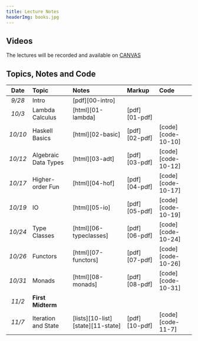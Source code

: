 ```yaml
---
title: Lecture Notes
headerImg: books.jpg
---
```



## Videos

The lectures will be recorded and available on [CANVAS](https://canvas.ucsd.edu/courses/29526)

## Topics, Notes and Code

| **Date**   | **Topic**                       | **Notes**                 | **Markup**           | **Code**           |
|:----------:|:--------------------------------|:--------------------------|:---------------------|:-------------------|
| *9/28*     | Intro                           | [pdf][00-intro]           |                      |                    |
| *10/3*     | Lambda Calculus                 | [html][01-lambda]         | [pdf][01-pdf]        |                    |
| *10/10*    | Haskell Basics                  | [html][02-basic]          | [pdf][02-pdf]        | [code][code-10-10] |
| *10/12*    | Algebraic Data Types            | [html][03-adt]            | [pdf][03-pdf]        | [code][code-10-12] |
| *10/17*    | Higher-order Fun                | [html][04-hof]            | [pdf][04-pdf]        | [code][code-10-17] |
| *10/19*    | IO                              | [html][05-io]             | [pdf][05-pdf]        | [code][code-10-19] |
| *10/24*    | Type Classes 		       | [html][06-typeclasses]    | [pdf][06-pdf]        | [code][code-10-24] |
| *10/26*    | Functors                        | [html][07-functors]       | [pdf][07-pdf]        | [code][code-10-26] |
| *10/31*    | Monads                          | [html][08-monads]         | [pdf][08-pdf]        | [code][code-10-31] |
| *11/2*     | **First Midterm**               |                           |                      |                    |
| *11/7*     |  Iteration and State            | [lists][10-list] [state][11-state]   |  [pdf][10-pdf] | [code][code-11-7] |
<!--
|            | Parser Combinators              | [html][12-parsers]        |                      | [code][code-11-2]  |
|            | ""                              |                           |                      | [code][code-11-4]  |
|            | Monad Transformers              | [html][13-transformers]   |                      | [code][code-11-9]  |
|            | Property-based Testing          | [html][14-testing]        |                      | [code][code-11-16] |
|            | Concurrency                     | [html][15-stm]            | [pdf][pfd13]         | [code][code-11-23] |
|            | Refinement Types                | [1][lh1] [2][lh2] [3][lh3] [4][lh4]   |          |                    |

| *12/3*     | Exceptions                      | [html][13-transformers]   | [pdf][13-exceptions] | [code][code]      |
| *12/8*     | Monad Transformers              | [html][13-transformers]   | [TBD][13-trans]      | [code][code]      |
|            | Property-based Testing          | [html][14-testing]        | [TBD][TBD]           | [code][code]      |
|            | List Monad                      | [html][10-list]           |                      |                  e


[lh1]: http://ucsd-progsys.github.io/lh-workshop/01-index.html
[lh2]: http://ucsd-progsys.github.io/lh-workshop/02-refinements.html
[lh3]: http://ucsd-progsys.github.io/lh-workshop/03-datatypes.html
[lh4]: http://ucsd-progsys.github.io/lh-workshop/04-case-study-insertsort.html


[TBD]: TBD
[code]: https://github.com/ucsd-cse230/fa23/tree/master/static/code/src
[00-intro]: static/raw/lec-intro.pdf
[01-lambda]: lectures/01-lambda.html
[02-basic]: lectures/02-basic.html
[03-adt]: lectures/03-adt.html
[04-hof]: lectures/04-hof.html
[05-io]: lectures/05-io.html
[06-typeclasses]: lectures/06-typeclasses.html
[07-functors]: lectures/07-functors.html
[08-monads]: lectures/08-monad.html

[01-pdf]: static/raw/01-lambda.pdf
[02-pdf]: static/raw/02-basic.pdf
[03-pdf]: static/raw/03-adt.pdf
[04-pdf]: static/raw/04-hof.pdf
[05-pdf]: static/raw/05-io.pdf
[06-pdf]: static/raw/06-classes.pdf
[07-pdf]: static/raw/07-functors.pdf
[08-pdf]: static/raw/08-monads.pdf
[10-pdf]: static/raw/10-state.pdf

[code-10-10]: https://github.com/ucsd-cse230/fa23/tree/main/static/code/src/lec_10_10_23.hs
[code-10-12]: https://github.com/ucsd-cse230/fa23/tree/main/static/code/src/lec_10_12_23.hs
[code-10-17]: https://github.com/ucsd-cse230/fa23/tree/main/static/code/src/lec_10_17_23.hs
[code-10-19]: https://github.com/ucsd-cse230/fa23/tree/main/static/code/src/hello.hs
[code-10-24]: https://github.com/ucsd-cse230/fa23/tree/main/static/code/src/lec_10_26_23.hs
[code-10-26]: https://github.com/ucsd-cse230/fa23/tree/main/static/code/src/lec_10_24_23.hs
[code-10-31]: https://github.com/ucsd-cse230/fa23/tree/main/static/code/src/lec_10_31_23.hs
[code-11-7]: https://github.com/ucsd-cse230/fa23/tree/main/static/code/src/lec_11_7_23.hs
